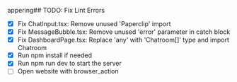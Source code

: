 appering## TODO: Fix Lint Errors

- [x] Fix ChatInput.tsx: Remove unused 'Paperclip' import
- [x] Fix MessageBubble.tsx: Remove unused 'error' parameter in catch block
- [x] Fix DashboardPage.tsx: Replace 'any' with 'Chatroom[]' type and import Chatroom
- [x] Run npm install if needed
- [x] Run npm run dev to start the server
- [ ] Open website with browser_action
